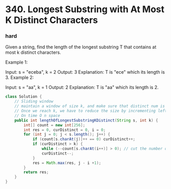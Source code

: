 # 340. Longest Substring with At Most K Distinct Characters
### hard
Given a string, find the length of the longest substring T that contains at most k distinct characters.

Example 1:

Input: s = "eceba", k = 2
Output: 3
Explanation: T is "ece" which its length is 3.
Example 2:

Input: s = "aa", k = 1
Output: 2
Explanation: T is "aa" which its length is 2.


```Java
class Solution {
    // Sliding window 
    // maintain a window of size k, and make sure that distinct num is less or equal than k.
    // Once we reach k, we have to reduce the size by incrementing left bound until the distinct count reach 0.
    // On time O n space
    public int lengthOfLongestSubstringKDistinct(String s, int k) {
        int[] count = new int[256];
        int res = 0, curDistinct = 0, i = 0;
        for (int j = 0; j < s.length(); j++) {
            if (count[s.charAt(j)]++ == 0) curDistinct++;
            if (curDistinct > k) {
                while (--count[s.charAt(i++)] > 0); // cut the number of distinct number
                curDistinct--;
            }
            res = Math.max(res, j - i +1);
        }
        return res;
    }
}
```